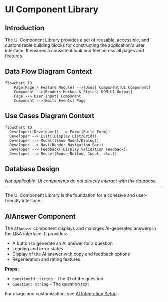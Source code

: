 # UI Component Library

## Introduction
The UI Component Library provides a set of reusable, accessible, and customizable building blocks for constructing the application's user interface. It ensures a consistent look and feel across all pages and features.

## Data Flow Diagram Context
```mermaid
flowchart TD
    Page[Page / Feature Module] -->|Uses| Component[UI Component]
    Component -->|Renders Markup & Styles| DOM[UI Output]
    Page -->|User Input| Component
    Component -->|Emits Events| Page
```


## Use Cases Diagram Context
```mermaid
flowchart TD
  Developer([Developer]) --> Form((Build Form))
  Developer --> List((Display List/Grid))
  Developer --> Modal((Show Modal/Dialog))
  Developer --> Nav((Render Navigation Bar))
  Developer --> Feedback((Display Validation Feedback))
  Developer --> Reuse((Reuse Button, Input, etc.))
```



## Database Design
_Not applicable: UI components do not directly interact with the database._

---
The UI Component Library is the foundation for a cohesive and user-friendly interface.

## AIAnswer Component

The `AIAnswer` component displays and manages AI-generated answers in the Q&A interface. It provides:
- A button to generate an AI answer for a question
- Loading and error states
- Display of the AI answer with copy and feedback options
- Regeneration and rating features

**Props:**
- `questionId: string` – The ID of the question
- `question: string` – The question text

For usage and customization, see [AI Integration Setup](../AI_INTEGRATION_SETUP.md). 